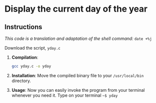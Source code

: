 # Display the current day of the year

## Instructions

_This code is a translation and adaptation of the shell command:_ `date +%j`

Download the script, `yday.c`

1. **Compilation**:
   ```bash
   gcc yday.c -o yday
   ```

2. **Installation**:
   Move the compiled binary file to your `/usr/local/bin` directory.

3. **Usage**:
   Now you can easily invoke the program from your terminal whenever you need it.
   Type on your terminal `~$ yday`
